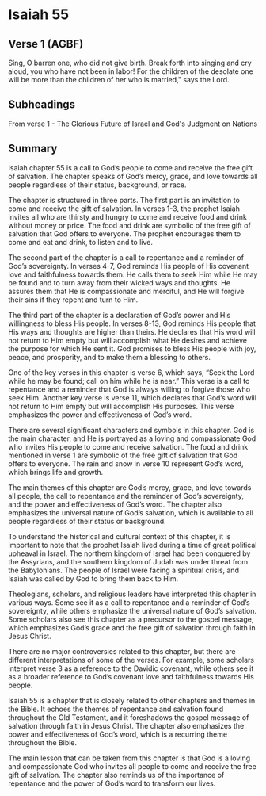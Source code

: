 # Isaiah 55

## Verse 1 (AGBF)

Sing, O barren one, who did not give birth. Break forth into singing and cry aloud, you who have not been in labor! For the children of the desolate one will be more than the children of her who is married," says the Lord.

## Subheadings

From verse 1 - The Glorious Future of Israel and God's Judgment on Nations

## Summary

Isaiah chapter 55 is a call to God’s people to come and receive the free gift of salvation. The chapter speaks of God’s mercy, grace, and love towards all people regardless of their status, background, or race. 

The chapter is structured in three parts. The first part is an invitation to come and receive the gift of salvation. In verses 1-3, the prophet Isaiah invites all who are thirsty and hungry to come and receive food and drink without money or price. The food and drink are symbolic of the free gift of salvation that God offers to everyone. The prophet encourages them to come and eat and drink, to listen and to live. 

The second part of the chapter is a call to repentance and a reminder of God’s sovereignty. In verses 4-7, God reminds His people of His covenant love and faithfulness towards them. He calls them to seek Him while He may be found and to turn away from their wicked ways and thoughts. He assures them that He is compassionate and merciful, and He will forgive their sins if they repent and turn to Him. 

The third part of the chapter is a declaration of God’s power and His willingness to bless His people. In verses 8-13, God reminds His people that His ways and thoughts are higher than theirs. He declares that His word will not return to Him empty but will accomplish what He desires and achieve the purpose for which He sent it. God promises to bless His people with joy, peace, and prosperity, and to make them a blessing to others.

One of the key verses in this chapter is verse 6, which says, “Seek the Lord while he may be found; call on him while he is near.” This verse is a call to repentance and a reminder that God is always willing to forgive those who seek Him. Another key verse is verse 11, which declares that God’s word will not return to Him empty but will accomplish His purposes. This verse emphasizes the power and effectiveness of God’s word.

There are several significant characters and symbols in this chapter. God is the main character, and He is portrayed as a loving and compassionate God who invites His people to come and receive salvation. The food and drink mentioned in verse 1 are symbolic of the free gift of salvation that God offers to everyone. The rain and snow in verse 10 represent God’s word, which brings life and growth.

The main themes of this chapter are God’s mercy, grace, and love towards all people, the call to repentance and the reminder of God’s sovereignty, and the power and effectiveness of God’s word. The chapter also emphasizes the universal nature of God’s salvation, which is available to all people regardless of their status or background.

To understand the historical and cultural context of this chapter, it is important to note that the prophet Isaiah lived during a time of great political upheaval in Israel. The northern kingdom of Israel had been conquered by the Assyrians, and the southern kingdom of Judah was under threat from the Babylonians. The people of Israel were facing a spiritual crisis, and Isaiah was called by God to bring them back to Him.

Theologians, scholars, and religious leaders have interpreted this chapter in various ways. Some see it as a call to repentance and a reminder of God’s sovereignty, while others emphasize the universal nature of God’s salvation. Some scholars also see this chapter as a precursor to the gospel message, which emphasizes God’s grace and the free gift of salvation through faith in Jesus Christ.

There are no major controversies related to this chapter, but there are different interpretations of some of the verses. For example, some scholars interpret verse 3 as a reference to the Davidic covenant, while others see it as a broader reference to God’s covenant love and faithfulness towards His people.

Isaiah 55 is a chapter that is closely related to other chapters and themes in the Bible. It echoes the themes of repentance and salvation found throughout the Old Testament, and it foreshadows the gospel message of salvation through faith in Jesus Christ. The chapter also emphasizes the power and effectiveness of God’s word, which is a recurring theme throughout the Bible.

The main lesson that can be taken from this chapter is that God is a loving and compassionate God who invites all people to come and receive the free gift of salvation. The chapter also reminds us of the importance of repentance and the power of God’s word to transform our lives.